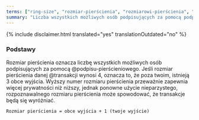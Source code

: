 ```yaml
---
terms: ["ring-size", "rozmiar-pierścienia", "rozmiarowi-pierścienia", "rozmiarze-pierścienia", "rozmiarem-pierścienia"]
summary: "Liczba wszystkich możliwych osób podpisujących za pomocą podpisu pierścieniowego."
---
```


{% include disclaimer.html translated="yes" translationOutdated="no" %}
### Podstawy

Rozmiar pierścienia oznacza liczbę wszystkich możliwych osób podpisujących za pomocą @podpisu-pierścieniowego. Jeśli rozmiar pierścienia danej @transakcji wynosi 4, oznacza to, że poza twoim, istnieją 3 obce wyjścia. Wyższy numer rozmiaru pierścienia przeważnie zapewnia więcej prywatności niż niższy, jednak ponowne użycie nieparzystego, rozpoznawalnego rozmiaru pierścienia może spowodować, że transakcje będą się wyróżniać.

`Rozmiar pierścienia = obce wyjścia + 1 (twoje wyjście)`
